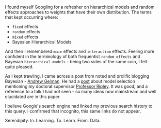 <!--
.. title: The New York Bayesian And Professor Ripley
.. slug: the-new-york-bayesian-and-professor-ripley
.. date: 2019-10-06 21:25:01 UTC-04:00
.. tags: 
.. category: 
.. link: 
.. description: 
.. type: text
-->

I found myself Googling for a refresher on hierarchical models and random effects approaches to weights that have their own distribution. The terms that kept occurring where:

* `fixed` effects
* `random` effects
* `mixed` effects
* Bayesian Hierarchical Models

And then I remembered `main` effects and `interaction` effects. Feeling more confident in the terminology of both frequentist `random effects` and Bayesian `hierarchical models` - being two sides of the same coin, I felt quite pleased.

As I kept trawling, I came across a post from noted and prolific blogging Bayesian - [Andrew Gelman](http://www.stat.columbia.edu/~gelman/). He had a [post](https://statmodeling.stat.columbia.edu/2011/12/17/ripley-on-model-selection-and-some-links-on-exploratory-model-analysis/) about model selection mentioning my doctoral supervisor [Professor Ripley](http://www.stats.ox.ac.uk/~ripley/). It was good, and a reference to a talk I had not seen - so many ideas now mainstream and well elucidated are in this paper.

I believe Google's search engine had linked my previous search history to this query. I confirmed that incognito, this same links do not appear.

Serendipity. In. Learning. To. Learn. From. Data.